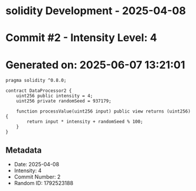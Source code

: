 ﻿# solidity Development - 2025-04-08
# Commit #2 - Intensity Level: 4
# Generated on: 2025-06-07 13:21:01
```solidity
pragma solidity ^0.8.0;

contract DataProcessor2 {
    uint256 public intensity = 4;
    uint256 private randomSeed = 937179;

    function processValue(uint256 input) public view returns (uint256) {
        return input * intensity + randomSeed % 100;
    }
}
```
## Metadata
- Date: 2025-04-08
- Intensity: 4
- Commit Number: 2
- Random ID: 1792523188
